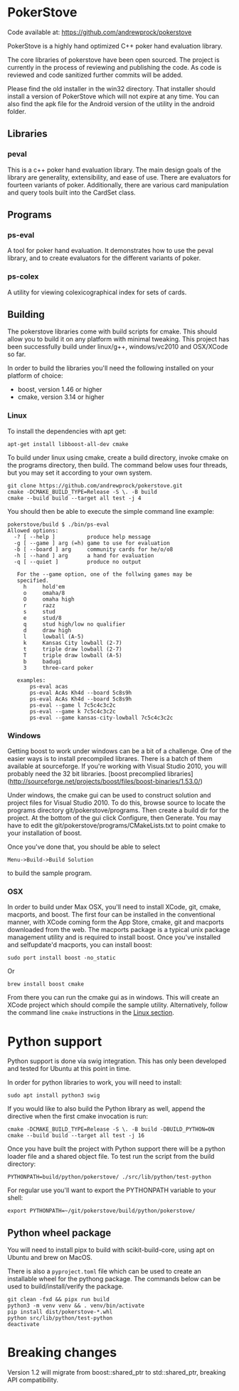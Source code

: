 PokerStove
==========

Code available at: https://github.com/andrewprock/pokerstove

PokerStove is a highly hand optimized C++ poker hand evaluation library.

The core libraries of pokerstove have been open sourced.  The project is
currently in the process of reviewing and publishing the code.  As code is
reviewed and code sanitized further commits will be added.

Please find the old installer in the win32 directory.  That installer should
install a version of PokerStove which will not expire at any time.  You can also
find the apk file for the Android version of the utility in the android folder.

## Libraries

### peval

This is a c++ poker hand evaluation library.  The main design goals of the library
are generality, extensibility, and ease of use.  There are evaluators for fourteen
variants of poker.  Additionally, there are various card manipulation and query tools built
into the CardSet class.

## Programs

### ps-eval

A tool for poker hand evaluation.  It demonstrates how to use the peval library, and to create
evaluators for the different variants of poker.

### ps-colex

A utility for viewing colexicographical index for sets of cards.

## Building

The pokerstove libraries come with build scripts for cmake.  This
should allow you to build it on any platform with minimal
tweaking.  This project has been successfully build under linux/g++,
windows/vc2010 and OSX/XCode so far.

In order to build the libraries you'll need the following
installed on your platform of choice:

* boost, version 1.46 or higher
* cmake, version 3.14 or higher

### Linux

To install the dependencies with apt get:

    apt-get install libboost-all-dev cmake

To build under linux using cmake, create a build directory,
invoke cmake on the programs directory, then build. The command
below uses four threads, but you may set it according to your
own system.

    git clone https://github.com/andrewprock/pokerstove.git
    cmake -DCMAKE_BUILD_TYPE=Release -S \. -B build
    cmake --build build --target all test -j 4

You should then be able to execute the simple command line
example:

    pokerstove/build $ ./bin/ps-eval
    Allowed options:
      -? [ --help ]          produce help message
      -g [ --game ] arg (=h) game to use for evaluation
      -b [ --board ] arg     community cards for he/o/o8
      -h [ --hand ] arg      a hand for evaluation
      -q [ --quiet ]         produce no output

       For the --game option, one of the follwing games may be
       specified.
         h     hold'em
         o     omaha/8
         O     omaha high
         r     razz
         s     stud
         e     stud/8
         q     stud high/low no qualifier
         d     draw high
         l     lowball (A-5)
         k     Kansas City lowball (2-7)
         t     triple draw lowball (2-7)
         T     triple draw lowball (A-5)
         b     badugi
         3     three-card poker

       examples:
           ps-eval acas
           ps-eval AcAs Kh4d --board 5c8s9h
           ps-eval AcAs Kh4d --board 5c8s9h
           ps-eval --game l 7c5c4c3c2c
           ps-eval --game k 7c5c4c3c2c
           ps-eval --game kansas-city-lowball 7c5c4c3c2c


### Windows

Getting boost to work under windows can be a bit of a challenge.
One of the easier ways is to install precompiled librares.  There
is a batch of them available at sourceforge. If you're working
with Visual Studio 2010, you will probably need the 32 bit
libraries.  [boost precomplied libraries]
(http://sourceforge.net/projects/boost/files/boost-binaries/1.53.0/)

Under windows, the cmake gui can be used to construct solution
and project files for Visual Studio 2010.  To do this, browse
source to locate the programs directory git/pokerstove/programs.
Then create a build dir for the project.  At the bottom of the
gui click Configure, then Generate.  You may have to edit the
git/pokerstove/programs/CMakeLists.txt to point cmake to your
installation of boost.

Once you've done that, you should be able to select

    Menu->Build->Build Solution

to build the sample program.


### OSX

In order to build under Max OSX, you'll need to install XCode,
git, cmake, macports, and boost.  The first four can be installed
in the conventional manner, with XCode coming form the App Store, cmake,
git and macports downloaded from the web.  The macports package is a
typical unix package management utility and is required to install boost.
Once you've installed and selfupdate'd macports, you can install boost:

    sudo port install boost -no_static

Or

    brew install boost cmake

From there you can run the cmake gui as in windows.  This will create
an XCode project which should compile the sample utility. Alternatively,
follow the command  line `cmake` instructions in the [Linux section](#linux).

# Python support

Python support is done via swig integration. This has only been developed
and tested for Ubuntu at this point in time.

In order for python libraries to work, you will need to install:

    sudo apt install python3 swig

If you would like to also build the Python library as well, append the
directive when the first cmake invocation is run:

    cmake -DCMAKE_BUILD_TYPE=Release -S \. -B build -DBUILD_PYTHON=ON
    cmake --build build --target all test -j 16

Once you have built the project with Python support there will be a
python loader file and a shared object file. To test run the script
from the build directory:

    PYTHONPATH=build/python/pokerstove/ ./src/lib/python/test-python

For regular use you'll want to export the PYTHONPATH variable to your
shell:

    export PYTHONPATH=~/git/pokerstove/build/python/pokerstove/

## Python wheel package

You will need to install pipx to build with scikit-build-core, using
apt on Ubuntu and brew on MacOS.

There is also a `pyproject.toml` file which can be used to create an
installable wheel for the pythong package. The commands below can be
used to build/install/verify the package.

    git clean -fxd && pipx run build
    python3 -m venv venv && . venv/bin/activate
    pip install dist/pokerstove-*.whl
    python src/lib/python/test-python
    deactivate

# Breaking changes

Version 1.2 will migrate from boost::shared_ptr to std::shared_ptr, breaking API compatibility.
